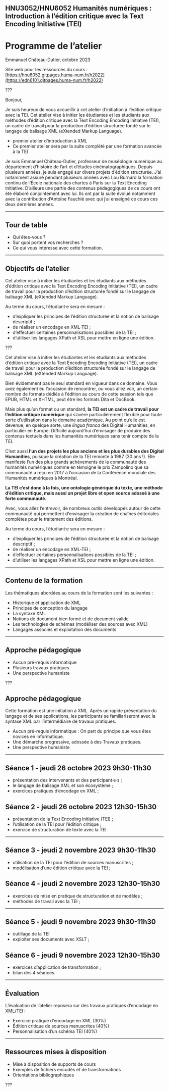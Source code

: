 ## HNU3052/HNU6052 Humanités numériques : Introduction à l’édition critique avec la Text Encoding Initiative (TEI)

# Programme de l’atelier

Emmanuel Château-Dutier, octobre 2023

Site web pour les ressources du cours :  
[https://hnu6052.gitpages.huma-num.fr/h2022](https://edn6101.gitpages.huma-num.fr/h2022)

???

Bonjour,

Je suis heureux de vous accueillir à cet atelier d’initiation à l’édition critique avec la TEI. Cet atelier vise à initier les étudiantes et les étudiants aux méthodes d’édition critique avec la Text Encoding Encoding Initiative (TEI), un cadre de travail pour la production d’édition structurée fondé sur le langage de balisage XML (eXtended Markup Language).

- premier atelier d’introduction à XML
- Ce premier atelier sera par la suite complété par une formation avancée à la TEI

Je suis Emmanuel Château-Dutier, professeur de muséologie numérique au département d’histoire de l’art et d’études cinématographiques. Depuis plusieurs années, je suis engagé sur divers projets d’édition structurée. J’ai notamment assuré pendant plusieurs années avec Lou Burnard la formation continu de l’École nationale des chartes à Paris sur la Text Encoding Initiative. D’ailleurs une partie des contenus pédagogiques de ce cours ont été élaboré conjointement avec lui. Ils ont par la suite évolué notamment avec la contribution d’Antoine Fauchié avec qui j’ai enseigné ce cours ces deux dernières années.

---

## Tour de table

* Qui êtes-vous&nbsp;?
* Sur quoi portent vos recherches&nbsp;?
* Ce qui vous intéresse avec cette formation.

---

## Objectifs de l’atelier

Cet atelier vise à initier les étudiantes et les étudiants aux méthodes d’édition critique avec la Text Encoding Encoding Initiative (TEI), un cadre de travail pour la production d’édition structurée fondé sur le langage de balisage XML (eXtended Markup Language).

Au terme du cours, l’étudiant·e sera en mesure :

- d’expliquer les principes de l’édition structurée et la notion de balisage descriptif ;
- de réaliser un encodage en XML-TEI ;
- d’effectuer certaines personnalisations possibles de la TEI ;
- d’utiliser les langages XPath et XSL pour mettre en ligne une édition.


???

Cet atelier vise à initier les étudiantes et les étudiants aux méthodes d’édition critique avec la Text Encoding Encoding Initiative (TEI), un cadre de travail pour la production d’édition structurée fondé sur le langage de balisage XML (eXtended Markup Language).

Bien évidemment pas le seul standard en vigueur dans ce domaine. Vous avez également eu l’occasion de rencontrer, ou vous allez voir, un certain nombre de formats dédiés à l’édition au cours de cette session tels que EPUB, HTML et XHTML, peut être les formats Dita et DocBook.

Mais plus qu’un format ou un standard, **la TEI est un cadre de travail pour l’édition critique numérique** qui s’avère particulièrement flexible pour toute sorte d’utilisation dans le domaine académique. Au point qu’elle est devenue, en quelque sorte, une *lingua franca* des Digital Humanities, en particulier en Europe. Difficile aujourd’hui d’envisager de produire des contenus textuels dans les humanités numériques sans tenir compte de la TEI.

C’est aussi **l’un des projets les plus anciens et les plus durables des Digital Humanities**, puisque la création de la TEI remonte à 1987 (30 ans !). Elle manifeste l’un des plus grands achèvements de la communauté des humanités numériques comme en témoigne le prix Zampolino que sa communauté a reçu en 2017 à l’occasion de la Conférence mondiale des Humanités numériques à Montréal.

**La TEI c’est donc à la fois, une ontologie générique du texte, une méthode d’édition critique, mais aussi un projet libre et open source adossé à une forte communauté.**

Avec, vous allez l’entrevoir, de nombreux outils développés autour de cette communauté qui permettent d’envisager la création de chaînes éditoriales complètes pour le traitement des éditions.

Au terme du cours, l’étudiant·e sera en mesure :

- d’expliquer les principes de l’édition structurée et la notion de balisage descriptif ;
- de réaliser un encodage en XML-TEI ;
- d’effectuer certaines personnalisations possibles de la TEI ;
- d’utiliser les langages XPath et XSL pour mettre en ligne une édition.

---

## Contenu de la formation

Les thématiques abordées au cours de la formation sont les suivantes :

* Historique et application de XML
* Principes de conception du langage
* La syntaxe XML
* Notions de document bien formé et de document valide
* Les technologies de schémas (modéliser des sources avec XML)
* Langages associés et exploitation des documents

---

## Approche pédagogique

- Aucun pré-requis informatique
- Plusieurs travaux pratiques
- Une perspective humaniste

???

## Approche pédagogique

Cette formation est une initiation à XML. Après un rapide présentation du langage et de ses applications, les participants se familiariseront avec la syntaxe XML par l’intermédiaire de travaux pratiques.

- Aucun pré-requis informatique : On part du principe que vous êtes novices en informatique.
- Une démarche progressive, adossée à des Travaux pratiques.
- Une perspective humaniste

---

## Séance 1 - jeudi 26 octobre 2023 9h30-11h30

- présentation des intervenants et des participant·e·s ;
- le langage de balisage XML et son écosystème ;
- exercices pratiques d’encodage en XML ;

## Séance 2 - jeudi 26 octobre 2023 12h30-15h30

- présentation de la Text Encoding Initiative (TEI) ;
- l’utilisation de la TEI pour l’édition critique ;
- exercice de structuration de texte avec la TEI.

---

## Séance 3 - jeudi 2 novembre 2023 9h30-11h30

- utilisation de la TEI pour l’édition de sources manuscrites ;
- modélisation d’une édition critique avec la TEI ;

## Séance 4 - jeudi 2 novembre 2023 12h30-15h30

- exercices de mise en pratique de structuration et de modèles ;
- méthodes de travail avec la TEI ;

---

## Séance 5 - jeudi 9 novembre 2023 9h30-11h30

- outillage de la TEI
- exploiter ses documents avec XSLT ;

## Séance 6 - jeudi 9 novembre 2023 12h30-15h30

- exercices d’application de transformation ;
- bilan des 4 séances.

---

## Évaluation

L’évaluation de l’atelier reposera sur des travaux pratiques d’encodage en XML/TEI :

- Exercice pratique d’encodage en XML (30%)
- Édition critique de sources manuscrites (40%)
- Personnalisation d’un schéma TEI (40%)

---

## Ressources mises à disposition

- Mise à disposition de supports de cours
- Exemples de fichiers encodés et de transformations
- Orientations bibliographiques

???
